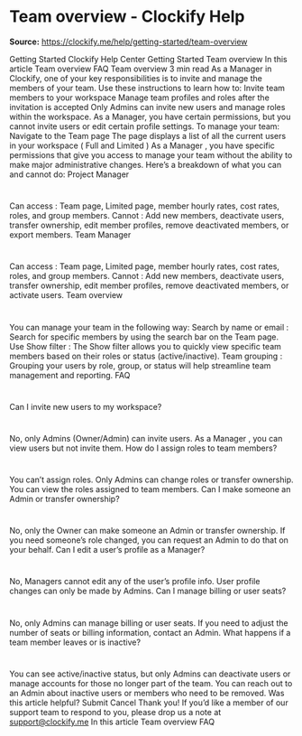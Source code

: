 # Team overview - Clockify Help

**Source:** https://clockify.me/help/getting-started/team-overview

Getting Started
Clockify Help Center
Getting Started
Team overview
In this article
Team overview
FAQ
Team overview
3 min read
As a Manager in Clockify, one of your key responsibilities is to invite and manage the members of your team.
Use these instructions to learn how to:
Invite team members to your workspace
Manage team profiles and roles after the invitation is accepted
Only Admins can invite new users and manage roles within the workspace. As a Manager, you have certain permissions, but you cannot invite users or edit certain profile settings.
To manage your team:
Navigate to the
Team
page
The page displays a list of all the current users in your workspace (
Full
and
Limited
)
As a
Manager
, you have specific permissions that give you access to manage your team without the ability to make major administrative changes. Here’s a breakdown of what you can and cannot do:
Project Manager
#
Can access
: Team page, Limited page, member hourly rates, cost rates, roles, and group members.
Cannot
: Add new members, deactivate users, transfer ownership, edit member profiles, remove deactivated members, or export members.
Team Manager
#
Can access
: Team page, Limited page, member hourly rates, cost rates, roles, and group members.
Cannot
: Add new members, deactivate users, transfer ownership, edit member profiles, remove deactivated members, or activate users.
Team overview
#
You can manage your team in the following way:
Search by name or email
:
Search for specific members by using the search bar on the
Team
page.
Use Show filter
:
The
Show filter
allows you to quickly view specific team members based on their roles or status (active/inactive).
Team grouping
:
Grouping your users by role, group, or status will help streamline team management and reporting.
FAQ
#
Can I invite new users to my workspace?
#
No, only
Admins
(Owner/Admin) can invite users. As a
Manager
, you can view users but not invite them.
How do I assign roles to team members?
#
You can’t assign roles. Only
Admins
can change roles or transfer ownership. You can view the roles assigned to team members.
Can I make someone an Admin or transfer ownership?
#
No, only the
Owner
can make someone an Admin or transfer ownership. If you need someone’s role changed, you can request an Admin to do that on your behalf.
Can I edit a user’s profile as a Manager?
#
No, Managers cannot edit any of the user’s profile info. User profile changes can only be made by Admins.
Can I manage billing or user seats?
#
No, only
Admins
can manage billing or user seats. If you need to adjust the number of seats or billing information, contact an Admin.
What happens if a team member leaves or is inactive?
#
You can see active/inactive status, but only Admins can deactivate users or manage accounts for those no longer part of the team. You can reach out to an Admin about inactive users or members who need to be removed.
Was this article helpful?
Submit
Cancel
Thank you! If you’d like a member of our support team to respond to you, please drop us a note at support@clockify.me
In this article
Team overview
FAQ